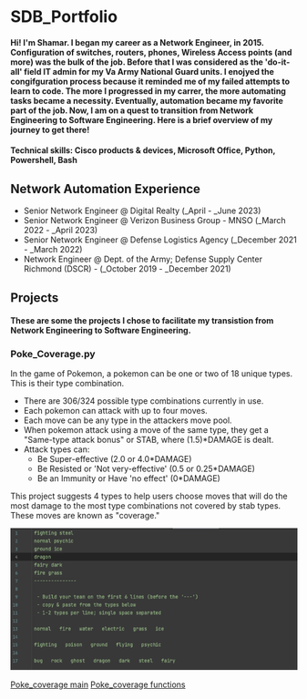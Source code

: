 # SDB_Portfolio

#### Hi! I'm Shamar. I began my career as a Network Engineer, in 2015. Configuration of switches, routers, phones, Wireless Access points (and more) was the bulk of the job. Before that I was considered as the 'do-it-all' field IT admin for my Va Army National Guard units. I enojyed the congifguration process because it reminded me of my failed attempts to learn to code. The more I progressed in my carrer, the more automating tasks became a necessity. Eventually, automation became my favorite part of the job. Now, I am on a quest to transition from Network Engineering to Software Engineering. Here is a brief overview of my journey to get there!

#### Technical skills: Cisco products & devices, Microsoft Office, Python, Powershell, Bash

## Network Automation Experience 
- Senior Network Engineer @ Digital Realty (_April - _June 2023)
- Senior Network Engineer @ Verizon Business Group - MNSO (_March 2022 - _April 2023)
- Senior Network Engineer @ Defense Logistics Agency  (_December 2021 - _March 2022)
- Network Engineer @ Dept. of the Army; Defense Supply Center Richmond (DSCR) -  (_October 2019 - _December 2021)


## Projects
#### These are some the projects I chose to facilitate my transistion from Network Engineering to Software Engineering.

### Poke_Coverage.py

In the game of Pokemon, a pokemon can be one or two of 18 unique types. This is their type combination.
 - There are 306/324 possible type combinations currently in use.
 - Each pokemon can attack with up to four moves.
 - Each move can be any type in the attackers move pool.
 - When pokemon attack using a move of the same type, they get a "Same-type attack bonus" or STAB, where (1.5)*DAMAGE is dealt.
 - Attack types can:
     - Be Super-effective (2.0 or 4.0*DAMAGE)
     - Be Resisted or 'Not very-effective' (0.5 or 0.25*DAMAGE)
     - Be an Immunity or Have 'no effect' (0*DAMAGE)

This project suggests 4 types to help users choose moves that will do the most damage to the most type combinations not covered by stab types. 
These moves are known as "coverage."

![Input file img](/images/1-input_file.png)

[Poke_coverage main](poke_coverage_v6.py)
[Poke_coverage functions](poke_functions_v6.py)
